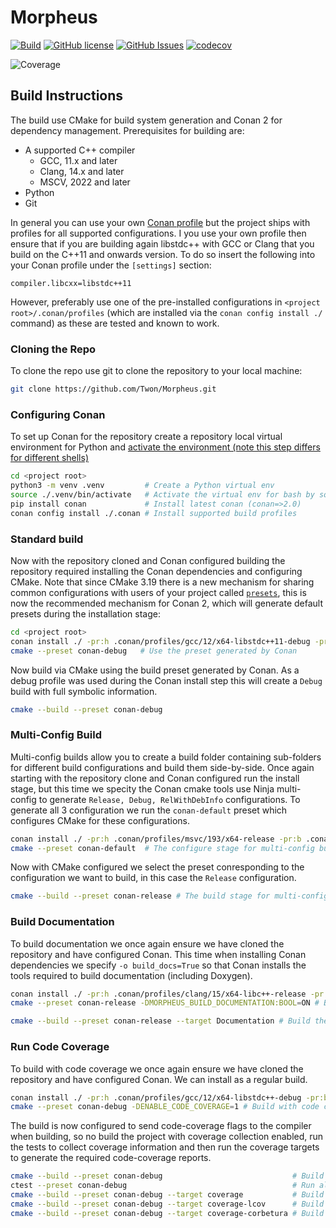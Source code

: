 # Morpheus

 [![Build](https://github.com/Twon/Morpheus/actions/workflows/cmake.yml/badge.svg)](https://github.com/Twon/Morpheus/actions)
 [![GitHub license](https://img.shields.io/badge/license-MIT-blue.svg)](https://raw.githubusercontent.com/twon/morpheus/master/LICENSE.MIT)
 [![GitHub Issues](https://img.shields.io/github/issues/twon/morpheus.svg)](http://github.com/twon/morpheus/issues)
 [![codecov](https://codecov.io/gh/Twon/Morpheus/branch/main/graph/badge.svg?token=1JmtZA8soP)](https://codecov.io/gh/Twon/Morpheus)

![Coverage](https://codecov.io/gh/Twon/Morpheus/branch/main/graphs/sunburst.svg?token=1JmtZA8soP)

## Build Instructions

The build use CMake for build system generation and Conan 2 for dependency management.  Prerequisites for building are:
 - A supported C++ compiler
   * GCC, 11.x and later
   * Clang, 14.x and later
   * MSCV, 2022 and later
 - Python
 - Git

In general you can use your own [Conan profile](https://docs.conan.io/2/reference/commands/profile.html) but the project ships with profiles for all supported configurations. I you use your own profile then ensure that if you are building again libstdc++ with GCC or Clang that you build on the C++11 and onwards version.  To do so insert the following into your Conan profile under the `[settings]` section:

```
compiler.libcxx=libstdc++11
```

However, preferably use one of the pre-installed configurations in `<project root>/.conan/profiles` (which are installed via the `conan config install ./` command) as these are tested and known to work.

### Cloning the Repo

To clone the repo use git to clone the repository to your local machine:

```bash
git clone https://github.com/Twon/Morpheus.git
```

### Configuring Conan

To set up Conan for the repository create a repository local virtual environment for Python and [activate the environment (note this step differs for different shells)](https://docs.python.org/3/library/venv.html#how-venvs-work)

```bash
cd <project root>
python3 -m venv .venv         # Create a Python virtual env
source ./.venv/bin/activate   # Activate the virtual env for bash by source.
pip install conan             # Install latest conan (conan=>2.0)
conan config install ./.conan # Install supported build profiles
```

### Standard build

Now with the repository cloned and Conan configured building the repository required installing the Conan dependencies and configuring CMake.  Note that since CMake 3.19 there is a new mechanism for sharing common configurations with users of your project called [`presets`](https://cmake.org/cmake/help/latest/manual/cmake-presets.7.html), this is now the recommended mechanism for Conan 2, which will generate default presets during the installation stage:

```bash
cd <project root>
conan install ./ -pr:h .conan/profiles/gcc/12/x64-libstdc++11-debug -pr:b .conan/profiles/gcc/12/x64-libstdc++11-debug --build missing
cmake --preset conan-debug   # Use the preset generated by Conan
```
   
Now build via CMake using the build preset generated by Conan. As a debug profile was used during the Conan install step this will create a `Debug` build with full symbolic information.
```bash
cmake --build --preset conan-debug
```

### Multi-Config Build

Multi-config builds allow you to create a build folder containing sub-folders for different build configurations and build them side-by-side. Once again starting with the repository clone and Conan configured run the install stage, but this time we specity the Conan cmake tools use Ninja multi-config to generate `Release, Debug, RelWithDebInfo` configurations.  To generate all 3 configuration we run the `conan-default` preset which configures CMake for these configurations.
```bash
conan install ./ -pr:h .conan/profiles/msvc/193/x64-release -pr:b .conan/profiles/msvc/193/x64-release --build missing -c tools.cmake.cmaketoolchain:generator="Ninja Multi-Config"
cmake --preset conan-default  # The configure stage for multi-config builds is conan-default 
```

Now with CMake configured we select the preset conresponding to the configuration we want to build, in this case the `Release` configuration.   
```bash
cmake --build --preset conan-release # The build stage for multi-config builds is the conan-<configuration>
```

### Build Documentation

To build documentation we once again ensure we have cloned the repository and have configured Conan.  This time when installing Conan dependencies we specify `-o build_docs=True` so that Conan installs the tools required to build documentation (including Doxygen).
```bash
conan install ./ -pr:h .conan/profiles/clang/15/x64-libc++-release -pr:b .conan/profiles/clang/15//x64-libc++-release --build missing -o build_docs=True 
cmake --preset conan-release -DMORPHEUS_BUILD_DOCUMENTATION:BOOL=ON # Build with documentation enabled
```
   
```bash
cmake --build --preset conan-release --target Documentation # Build the Documentation target
```

### Run Code Coverage

To build with code coverage we once again ensure we have cloned the repository and have configured Conan. We can install as a regular build.
```bash
conan install ./ -pr:h .conan/profiles/gcc/12/x64-libstdc++-debug -pr:b .conan/profiles/gcc/12/x64-libstdc++-debug 
cmake --preset conan-debug -DENABLE_CODE_COVERAGE=1 # Build with code coverage enabled
```

The build is now configured to send code-coverage flags to the compiler when building, so no build the project with coverage collection enabled, run the tests to collect coverage information and then run the coverage targets to generate the required code-coverage reports.
```bash
cmake --build --preset conan-debug                             # Build the project
ctest --preset conan-debug                                     # Run all tests to collect coverage information.
cmake --build --preset conan-debug --target coverage           # Build the coverage stats
cmake --build --preset conan-debug --target coverage-lcov      # Build a html report from the coverage information
cmake --build --preset conan-debug --target coverage-corbetura # Build a Corbertura XML coverage report
```
